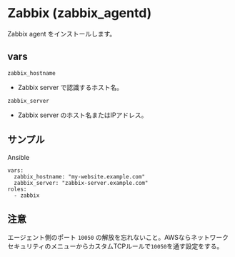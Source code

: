 Zabbix (zabbix_agentd)
====

Zabbix agent をインストールします。

## vars


`zabbix_hostname`

- Zabbix server で認識するホスト名。

`zabbix_server`

- Zabbix server のホスト名またはIPアドレス。


## サンプル

Ansible

```
vars:
  zabbix_hostname: "my-website.example.com"
  zabbix_server: "zabbix-server.example.com"
roles:
  - zabbix

```

## 注意

エージェント側のポート `10050` の解放を忘れないこと。AWSならネットワークセキュリティのメニューからカスタムTCPルールで`10050`を通す設定をする。
